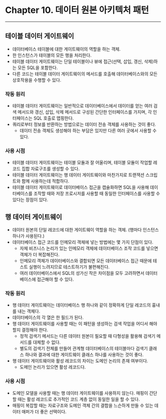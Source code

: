 # Chapter 10. 데이터 원본 아키텍처 패턴
- - -

## 테이블 데이터 게이트웨이
* 데이터베이스 테이블에 대한 게이트웨이의 역할을 하는 객체.
* 한 인스턴스가 테이블의 모든 행을 처리한다.
* 테이블 데이터 게이트웨이는 단일 테이블이나 뷰에 접근(선택, 삽입, 갱신, 삭제)하는 모든 SQL을 포함한다.
* 다른 코드는 테이블 데이터 게이트웨이의 메서드를 호출해 데이터베이스와의 모든 상호작용을 수행할 수 있다.

### 작동 원리
* 테이블 데이터 게이트웨이는 일반적으로 데이터베이스에서 데이터를 얻는 여러 검색 메서드와 갱신, 삽입, 삭제 메서드로 구성된 간단한 인터페이스를 가지며, 각 인터페이스는 SQL 호출로 맵핑한다.
* 쿼리로부터 정보를 반환하는 방법으로는 데이터 전송 객체를 사용하는 것이 좋다.
  * 데이터 전송 객체도 생성해야 하는 부담은 있지만 다른 여러 곳에서 사용할 수 있다.

### 사용 시점
* 테이블 데이터 게이트웨이는 테이블 모듈과 잘 어울리며, 테이블 모듈이 작업할 레코드 집합 자료구조를 생성할 수 있다.
* 테이블 데이터 게이트웨이는 행 데이터 게이트웨이와 마찬가지로 트랜잭션 스크립트와 함께 사용하는데 적합하다.
* 테이블 데이터 게이트웨이로 데이터베이스 접근을 캡슐화하면 SQL을 사용해 데이터베이스를 조작할 때와 저장 프로시저를 사용할 때 동일한 인터페이스를 사용할 수 있다는 장점이 있다.

## 행 데이터 게이트웨이
* 데이터 원본의 단일 레코드에 대한 게이트웨이 역할을 하는 객체. (행마다 인스턴스 하나가 사용된다.)
* 데이터베이스 접근 코드를 인메모리 객체에 넣는 방법에는 몇 가지 단점이 있다.
  * 자체 비즈니스 논리가 있는 인메모리 객체에 데이터베이스 조작 코드를 넣으면 객체가 더 복잡해진다.
  * 인메모리 객체가 데이터베이스와 결합되면 모든 데이터베이스 접근 때문에 테스트 실행이 느려지므로 테스트하기가 불편해진다.
  * 여러 데이터베이스에서 SQL의 성가신 작은 차이점을 모두 고려하면서 데이터베이스에 접근해야 할 수 있다.

### 작동 원리
* 행 데이터 게이트웨이는 데이터베이스 행 하나와 같이 정확하게 단일 레코드의 흉내를 내는 객체다.
* 데이터베이스의 각 열은 한 필드가 된다.
* 행 데이터 게이트웨이를 사용할 때는 이 패턴을 생성하는 검색 작업을 어디서 해야 할지 결정해야 한다.
  * 정적 검색기 메서드는 다른 데이터 원본이 필요할 때 다형성을 활용해 검색기 메서드를 대체할 수 없다.
  * 별도의 검색기 전체를 만들어 관계형 데이터베이스의 테이블마다 검색기 클래스 하나와 결과에 대한 게이트웨이 클래스 하나를 사용하는 것이 좋다.
* 행 데이터 게이트웨이와 활성 레코드의 차이는 도메인 논리의 존재 여부이다.
  * 도메인 논리가 있으면 활성 레코드다.

### 사용 시점
* 도메인 모델을 사용할 때는 행 데이터 게이트웨이를 사용하지 않는다. 매핑이 간단할 때는 활성 레코드로 추가적인 코드 계층 없이 동일한 일을 할 수 있다.
* 매핑이 복잡할 때는 자료구조와 도메인 객체 간의 결합을 느슨하게 만들 수 있는 데이터 매퍼가 더 좋은 선택이다.
